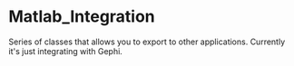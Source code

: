 Matlab_Integration
==================

Series of classes that allows you to export to other applications. Currently it's just integrating with Gephi.
